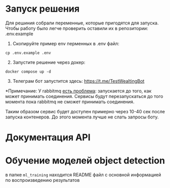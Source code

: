 # Запуск решения

Для решиния собрали переменные, которые пригодятся для запуска. 
Чтобы работу было легче проверить оставили их в репозитории: .env.example

1. Скопируйте пример env перменных в .env файл:
```
cp .env.example .env
```
2. Запустите решение через докер:
```
docker compose up -d
```
3. Телеграм бот запустится здесь: https://t.me/TestWealtingBot

*Примечание: У rabbitmq [есть проблема](https://stackoverflow.com/questions/53031439/connecting-to-rabbitmq-container-with-docker-compose):
запускается до того, как может принимать соединения. Сервисы будут перезапускаться 
до того момента пока rabbitmq не сможет принимать соединения. 

Таким образом сервис будет доступен примерно через 10-40 сек после запуска контенеров. 
До этого момента лучше не слать запросы боту.

# Документация API


# Обучение моделей object detection

в папке `ml_training` находится README файл с основной информацией по воспроизведению результатов 
